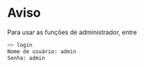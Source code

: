 # Aviso

Para usar as funções de administrador, entre

```bash
>> login
Nome de usuário: admin
Senha: admin
```